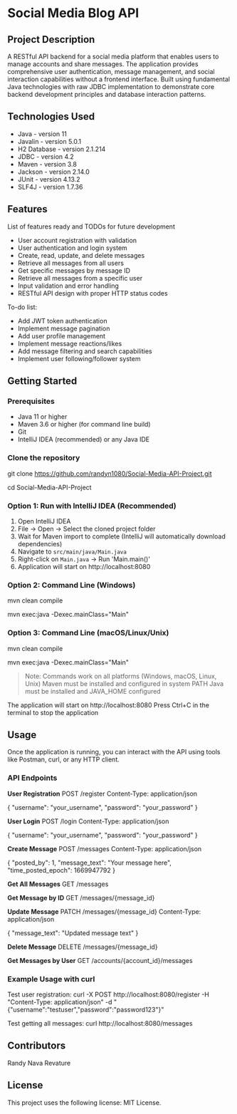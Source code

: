 # Social Media Blog API

## Project Description

A RESTful API backend for a social media platform that enables users to manage accounts and share messages. The application provides comprehensive user authentication, message management, and social interaction capabilities without a frontend interface. Built using fundamental Java technologies with raw JDBC implementation to demonstrate core backend development principles and database interaction patterns.

## Technologies Used

* Java - version 11
* Javalin - version 5.0.1
* H2 Database - version 2.1.214
* JDBC - version 4.2
* Maven - version 3.8
* Jackson - version 2.14.0
* JUnit - version 4.13.2
* SLF4J - version 1.7.36

## Features

List of features ready and TODOs for future development
* User account registration with validation
* User authentication and login system
* Create, read, update, and delete messages
* Retrieve all messages from all users
* Get specific messages by message ID
* Retrieve all messages from a specific user
* Input validation and error handling
* RESTful API design with proper HTTP status codes

To-do list:
* Add JWT token authentication
* Implement message pagination
* Add user profile management
* Implement message reactions/likes
* Add message filtering and search capabilities
* Implement user following/follower system

## Getting Started

### Prerequisites
* Java 11 or higher
* Maven 3.6 or higher (for command line build)
* Git
* IntelliJ IDEA (recommended) or any Java IDE

### Clone the repository
git clone https://github.com/randyn1080/Social-Media-API-Project.git

cd Social-Media-API-Project

### Option 1: Run with IntelliJ IDEA (Recommended)
1. Open IntelliJ IDEA
2. File → Open → Select the cloned project folder
3. Wait for Maven import to complete (IntelliJ will automatically download dependencies)
4. Navigate to `src/main/java/Main.java`
5. Right-click on `Main.java` → Run 'Main.main()'
6. Application will start on http://localhost:8080

### Option 2: Command Line (Windows)
mvn clean compile

mvn exec:java -Dexec.mainClass="Main"

### Option 3: Command Line (macOS/Linux/Unix)
mvn clean compile

mvn exec:java -Dexec.mainClass="Main"

> Note: Commands work on all platforms (Windows, macOS, Linux, Unix)
> Maven must be installed and configured in system PATH
> Java must be installed and JAVA_HOME configured

The application will start on http://localhost:8080
Press Ctrl+C in the terminal to stop the application

## Usage

Once the application is running, you can interact with the API using tools like Postman, curl, or any HTTP client.

### API Endpoints

**User Registration**
POST /register
Content-Type: application/json

{
"username": "your_username",
"password": "your_password"
}

**User Login**
POST /login
Content-Type: application/json

{
"username": "your_username",
"password": "your_password"
}

**Create Message**
POST /messages
Content-Type: application/json

{
"posted_by": 1,
"message_text": "Your message here",
"time_posted_epoch": 1669947792
}

**Get All Messages**
GET /messages

**Get Message by ID**
GET /messages/{message_id}

**Update Message**
PATCH /messages/{message_id}
Content-Type: application/json

{
"message_text": "Updated message text"
}

**Delete Message**
DELETE /messages/{message_id}

**Get Messages by User**
GET /accounts/{account_id}/messages

### Example Usage with curl

Test user registration:
curl -X POST http://localhost:8080/register -H "Content-Type: application/json" -d "{\"username\":\"testuser\",\"password\":\"password123\"}"

Test getting all messages:
curl http://localhost:8080/messages

## Contributors

Randy Nava
Revature

## License

This project uses the following license: MIT License.